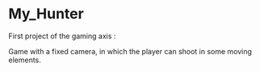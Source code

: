 # My_Hunter

First project of the gaming axis :

Game with a fixed camera, in which the player can shoot in some moving elements.